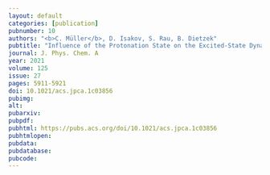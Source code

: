 ```yaml
---
layout: default
categories: [publication]
pubnumber: 10
authors: "<b>C. Müller</b>, D. Isakov, S. Rau, B. Dietzek"
pubtitle: "Influence of the Protonation State on the Excited-State Dynamics of Ruthenium(II) Complexes with Imidazole π-Extended Dipyridophenazine Ligands"
journal: J. Phys. Chem. A
year: 2021
volume: 125
issue: 27
pages: 5911-5921
doi: 10.1021/acs.jpca.1c03856
pubimg:
alt:
pubarxiv:
pubpdf: 
pubhtml: https://pubs.acs.org/doi/10.1021/acs.jpca.1c03856
pubhtmlopen: 
pubdata: 
pubdatabase: 
pubcode:
---
```

